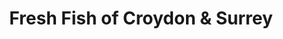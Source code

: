 ---
title: "Fresh Fish of Croydon & Surrey"
url: /croydon/fresh-fish-of-croydon-and-surrey/
shop: seafood
---